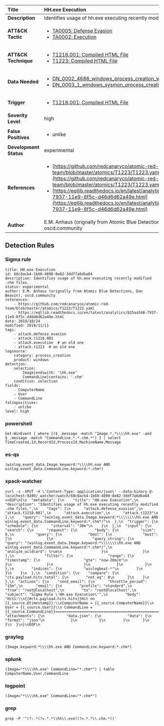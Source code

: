 | Title                    | HH.exe Execution       |
|:-------------------------|:------------------|
| **Description**          | Identifies usage of hh.exe executing recently modified .chm files. |
| **ATT&amp;CK Tactic**    |  <ul><li>[TA0005: Defense Evasion](https://attack.mitre.org/tactics/TA0005)</li><li>[TA0002: Execution](https://attack.mitre.org/tactics/TA0002)</li></ul>  |
| **ATT&amp;CK Technique** | <ul><li>[T1218.001: Compiled HTML File](https://attack.mitre.org/techniques/T1218.001)</li><li>[T1223: Compiled HTML File](https://attack.mitre.org/techniques/T1223)</li></ul>  |
| **Data Needed**          | <ul><li>[DN_0002_4688_windows_process_creation_with_commandline](../Data_Needed/DN_0002_4688_windows_process_creation_with_commandline.md)</li><li>[DN_0003_1_windows_sysmon_process_creation](../Data_Needed/DN_0003_1_windows_sysmon_process_creation.md)</li></ul>  |
| **Trigger**              | <ul><li>[T1218.001: Compiled HTML File](../Triggers/T1218.001.md)</li></ul>  |
| **Severity Level**       | high |
| **False Positives**      | <ul><li>unlike</li></ul>  |
| **Development Status**   | experimental |
| **References**           | <ul><li>[https://github.com/redcanaryco/atomic-red-team/blob/master/atomics/T1223/T1223.yaml](https://github.com/redcanaryco/atomic-red-team/blob/master/atomics/T1223/T1223.yaml)</li><li>[https://eqllib.readthedocs.io/en/latest/analytics/b25aa548-7937-11e9-8f5c-d46d6d62a49e.html](https://eqllib.readthedocs.io/en/latest/analytics/b25aa548-7937-11e9-8f5c-d46d6d62a49e.html)</li></ul>  |
| **Author**               | E.M. Anhaus (orignally from Atomic Blue Detections, Dan Beavin), oscd.community |


## Detection Rules

### Sigma rule

```
title: HH.exe Execution
id: 68c8acb4-1b60-4890-8e82-3ddf7a6dba84
description: Identifies usage of hh.exe executing recently modified .chm files.
status: experimental
author: E.M. Anhaus (orignally from Atomic Blue Detections, Dan Beavin), oscd.community
references:
    - https://github.com/redcanaryco/atomic-red-team/blob/master/atomics/T1223/T1223.yaml
    - https://eqllib.readthedocs.io/en/latest/analytics/b25aa548-7937-11e9-8f5c-d46d6d62a49e.html
date: 2019/10/24
modified: 2019/11/11
tags:
    - attack.defense_evasion
    - attack.t1218.001
    - attack.execution  # an old one
    - attack.t1223  # an old one
logsource:
    category: process_creation
    product: windows
detection:
    selection:
        Image|endswith: '\hh.exe'
        CommandLine|contains: '.chm'
    condition: selection
fields:
    - ComputerName
    - User
    - CommandLine
falsepositives:
    - unlike
level: high

```





### powershell
    
```
Get-WinEvent | where {($_.message -match "Image.*.*\\\\hh.exe" -and $_.message -match "CommandLine.*.*.chm.*") } | select TimeCreated,Id,RecordId,ProcessId,MachineName,Message
```


### es-qs
    
```
(winlog.event_data.Image.keyword:*\\\\hh.exe AND winlog.event_data.CommandLine.keyword:*.chm*)
```


### xpack-watcher
    
```
curl -s -XPUT -H \'Content-Type: application/json\' --data-binary @- localhost:9200/_watcher/watch/68c8acb4-1b60-4890-8e82-3ddf7a6dba84 <<EOF\n{\n  "metadata": {\n    "title": "HH.exe Execution",\n    "description": "Identifies usage of hh.exe executing recently modified .chm files.",\n    "tags": [\n      "attack.defense_evasion",\n      "attack.t1218.001",\n      "attack.execution",\n      "attack.t1223"\n    ],\n    "query": "(winlog.event_data.Image.keyword:*\\\\\\\\hh.exe AND winlog.event_data.CommandLine.keyword:*.chm*)"\n  },\n  "trigger": {\n    "schedule": {\n      "interval": "30m"\n    }\n  },\n  "input": {\n    "search": {\n      "request": {\n        "body": {\n          "size": 0,\n          "query": {\n            "bool": {\n              "must": [\n                {\n                  "query_string": {\n                    "query": "(winlog.event_data.Image.keyword:*\\\\\\\\hh.exe AND winlog.event_data.CommandLine.keyword:*.chm*)",\n                    "analyze_wildcard": true\n                  }\n                }\n              ],\n              "filter": {\n                "range": {\n                  "timestamp": {\n                    "gte": "now-30m/m"\n                  }\n                }\n              }\n            }\n          }\n        },\n        "indices": [\n          "winlogbeat-*"\n        ]\n      }\n    }\n  },\n  "condition": {\n    "compare": {\n      "ctx.payload.hits.total": {\n        "not_eq": 0\n      }\n    }\n  },\n  "actions": {\n    "send_email": {\n      "throttle_period": "15m",\n      "email": {\n        "profile": "standard",\n        "from": "root@localhost",\n        "to": "root@localhost",\n        "subject": "Sigma Rule \'HH.exe Execution\'",\n        "body": "Hits:\\n{{#ctx.payload.hits.hits}}Hit on {{_source.@timestamp}}:\\nComputerName = {{_source.ComputerName}}\\n        User = {{_source.User}}\\n CommandLine = {{_source.CommandLine}}================================================================================\\n{{/ctx.payload.hits.hits}}",\n        "attachments": {\n          "data.json": {\n            "data": {\n              "format": "json"\n            }\n          }\n        }\n      }\n    }\n  }\n}\nEOF\n
```


### graylog
    
```
(Image.keyword:*\\\\hh.exe AND CommandLine.keyword:*.chm*)
```


### splunk
    
```
(Image="*\\\\hh.exe" CommandLine="*.chm*") | table ComputerName,User,CommandLine
```


### logpoint
    
```
(Image="*\\\\hh.exe" CommandLine="*.chm*")
```


### grep
    
```
grep -P '^(?:.*(?=.*.*\\hh\\.exe)(?=.*.*\\.chm.*))'
```



